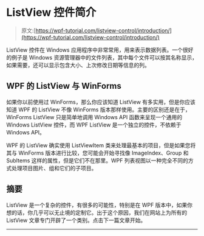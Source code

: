 # ListView 控件简介

> 原文:[https://wpf-tutorial.com/listview-control/introduction/](https://wpf-tutorial.com/listview-control/introduction/)

ListView 控件在 Windows 应用程序中非常常用，用来表示数据列表。一个很好的例子是 Windows 资源管理器中的文件列表，其中每个文件可以按其名称显示，如果需要，还可以显示包含大小、上次修改日期等信息的列。

## WPF 的 ListView 与 WinForms

如果你以前使用过 WinForms，那么你应该知道 ListView 有多实用，但是你应该知道 WPF 的 ListView 不像 WinForms 版本那样使用。主要的区别还是在于，WinForms ListView 只是简单地调用 Windows API 函数来呈现一个通用的 Windows ListView 控件，而 WPF ListView 是一个独立的控件，不依赖于 Windows API。

WPF 的 ListView 确实使用 ListViewItem 类来处理最基本的项目，但是如果您将其与 WinForms 版本进行比较，您可能会开始寻找像 ImageIndex、Group 和 SubItems 这样的属性，但是它们不在那里。WPF 列表视图以一种完全不同的方式处理项目图片、组和它们的子项目。

## 摘要

ListView 是一个复杂的控件，有很多的可能性，特别是在 WPF 版本中，如果你想的话，你几乎可以无止境的定制它。出于这个原因，我们在网站上为所有的 ListView 文章专门开辟了一个类别。点击下一篇文章开始。

* * *